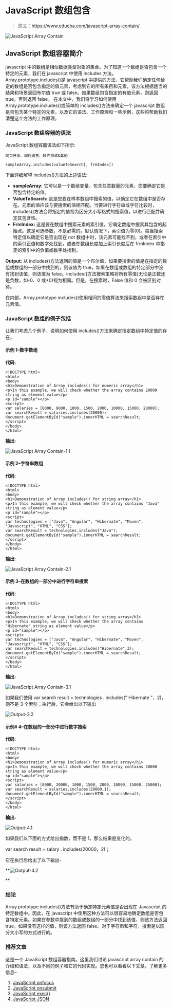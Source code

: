 # JavaScript 数组包含

> 原文：<https://www.educba.com/javascript-array-contain/>

![JavaScript Array Contain](img/d99aa8b00a7ab9e6dd2ef16e69e99157.png)



## JavaScript 数组容器简介

javascript 中的数组是相似数据类型对象的集合。为了知道一个数组是否包含一个特定的元素，我们在 javascript 中使用 includes 方法。Array.prototype.includes()是 javascript 中提供的方法，它帮助我们确定任何给定的数组是否包含指定的值元素，考虑到它的所有条目和元素，该方法根据适当的结果和场景返回布尔值 true 或 false。如果数组包含指定的有值元素，则返回 true，否则返回 false。
在本文中，我们将学习如何使用 Array.prototype.includes()或简单的 includes()方法来确定一个 javascript 数组是否包含某个特定的元素，以及它的语法、工作原理和一些示例，这些将帮助我们清楚这个方法的工作原理。

### JavaScript 数组容器的语法

JavaScript 数组容器语法如下所示:

<small>网页开发、编程语言、软件测试&其他</small>

```
sampleArray.includes(valueToSearch[, frmIndex])
```

下面详细解释 includes()方法的上述语法:

*   **sampleArray:** 它可以是一个数组变量，包含任意数量的元素，您要确定它是否包含特定的值。
*   **ValueToSearch:** 这是您要在样本数组中搜索的值，以确定它在数组中是否存在。元素的值应该与要搜索的值相匹配。当要进行字符串或字符比较时，includes()方法会将指定的值视为区分大小写格式的搜索值，以进行匹配并确定其包含性。
*   **FrmIndex:** 这是要在数组中搜索元素的索引值。它确定数组中搜索其包含的起始点。这是可选参数，不是必需的。默认情况下，索引值为零(0)。每当搜索特定值以确定它是否出现在 not 数组中时，该元素可能找不到，或者在索引中的索引正值和数字处找到，或者在数组长度加上索引长度后在 frmIndex 中指定的索引中的负值或数字处找到。

**Output:** 从 includes()方法返回的值是一个布尔值，如果要搜索的值是在指定的数组或数组的一部分中找到的，则该值为 true，如果在数组或数组的特定部分中没有找到该值，则该值为 false。includes()方法搜索策略将所有零值(无论是正数还是负数，如-0、0 或+0)视为相同。但是，在搜索时，False 值和 0 会被区别对待。

在内部，Array.prototype.includes()使用相同的零值算法来搜索数组中是否存在元素值。

### JavaScript 数组的例子包括

让我们考虑几个例子，说明如何使用 includes()方法来确定指定数组中特定值的存在。

#### 示例 1–数字数组

**代码:**

```
<!DOCTYPE html>
<html>
<body>
<h1>Demonstration of Array includes() for numeric array</h1>
<p>In this example, we will check whether the array contains 20000 string as element value</p>
<p id="sample"></p>
<script>
var salaries = [8000, 9000, 1000, 1500, 2000, 10000, 15000, 20000];
var searchResult = salaries.includes(20000);
document.getElementById("sample").innerHTML = searchResult;
</script>
</body>
</html>
```

**输出:**

![JavaScript Array Contain-1.1](img/7f65b64d07d735c1f5b64e0a8159276e.png)



#### 示例 2–字符串数组

**代码:**

```
<!DOCTYPE html>
<html>
<body>
<h1>Demonstration of Array includes() for string array</h1>
<p>In this example, we will check whether the array contains "Java" string as element value</p>
<p id="sample"></p>
<script>
var technologies = ["Java", "Angular", "Hibernate", "Maven", "Javascript", "HTML", "CSS"];
var searchResult = technologies.includes("Java");
document.getElementById("sample").innerHTML = searchResult;
</script>
</body>
</html>
```

**输出:**

![JavaScript Array Contain-2.1](img/51d7b9af5875db6af94280e9b9da9335.png)



#### 示例 3–在数组的一部分中进行字符串搜索

**代码:**

```
<!DOCTYPE html>
<html>
<body>
<h1>Demonstration of Array includes() for string array</h1>
<p>In this example, we will check whether the array contains "Hibernate" string as element value</p>
<p id="sample"></p>
<script>
var technologies = ["Java", "Angular", "Hibernate", "Maven", "Javascript", "HTML", "CSS"];
var searchResult = technologies.includes("Hibernate",3);
document.getElementById("sample").innerHTML = searchResult;
</script>
</body>
</html>
```

**输出:**

![JavaScript Array Contain-3.1](img/1e5395f60a67ba87cc1f076a7672730c.png)



如果我们使用 var search result = technologies . includes(" Hibernate "，2)，则不是 3 个索引；执行后，它会给出以下输出

![Output-3.2](img/6b581b3c5b37b68e54969c15e7aa720d.png)



#### 示例# 4–在数组的一部分中进行数字搜索

**代码:**

```
<!DOCTYPE html>
<html>
<body>
<h1>Demonstration of Array includes() for numeric array</h1>
<p>In this example, we will check whether the array contains 20000 string as element value</p>
<p id="sample"></p>
<script>
var salaries = [8000, 20000, 1000, 1500, 2000, 10000, 15000, 25000];
var searchResult = salaries.includes(20000,1);
document.getElementById("sample").innerHTML = searchResult;
</script>
</body>
</html>
```

**输出:**

![Output-4.1](img/984cb0d5cec08431a3f79c1ec3d8080d.png)



如果我们以下面的方式给出指数，而不是 1，那么结果是变化的。

var search result = salary . includes(20000，2)；

它在执行后给出了以下输出-

**![Output-4.2](img/28e7a037291a1b60d4c234f514cfdb50.png)

** 

### 结论

Array.prototype.includes()方法有助于确定特定元素值是否出现在 Javascript 的特定数组中。因此，在 javascript 中使用这种方法可以很容易地确定数组是否包含特定元素。如果在参数中提到的数组或数组的一部分中找到该值，则该方法返回 true，如果没有这样的值，则该方法返回 false。对于字符串和字符，搜索是以区分大小写的方式进行的。

### 推荐文章

这是一个 JavaScript 数组容器指南。这里我们讨论 javascript array contain 的介绍和语法，以及不同的例子和它的代码实现。您也可以看看以下文章，了解更多信息–

1.  [JavaScript onfocus](https://www.educba.com/javascript-onfocus/)
2.  [JavaScript onsubmit](https://www.educba.com/javascript-onsubmit/)
3.  [JavaScript exec()](https://www.educba.com/javascript-exec/)
4.  [JavaScript JSON](https://www.educba.com/javascript-json/)





